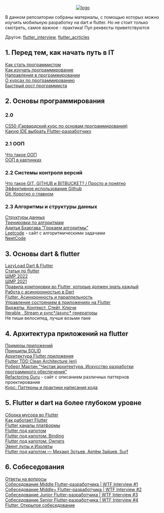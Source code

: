 <p align="center">
  <a href="https://raw.githubusercontent.com/p-zahar/flutter_roadmap">
    <img alt="logo" src="https://raw.githubusercontent.com/p-zahar/flutter_roadmap/main/logo.png">
  </a>
</p>
В данном репозитории собраны материалы, с помощью которых можно изучить мобильную разработку на dart и flutter. Но не стоит только смотреть, самое важное - практика! Пул реквесты приветствуются  

Другое: [flutter_interview](https://github.com/p0dyakov/flutter_interview), [flutter_acrticles](https://github.com/p0dyakov/flutter_acrticles)

## 1. Перед тем, как начать путь в IT
[Как стать программистом](https://www.youtube.com/watch?v=fJ2AxT3qHPE)  
[Как изучать программирование](https://www.youtube.com/watch?v=vNJKhmewonk)  
[Направления в программировании](https://www.youtube.com/watch?v=4XKrlOh3Iek)  
[О курсах по программированию](https://www.youtube.com/watch?v=7Mw0AkD_sgg)  
[Быстрый рост программиста](https://www.youtube.com/watch?v=JtOWQTCs_80)   

## 2. Основы программирования  
### 2.0
[CS50 (Гарвардский курс по основам программирования)](https://www.youtube.com/watch?v=Sy_wba7l1UU&list=PLawfWYMUziZqyUL5QDLVbe3j5BKWj42E5)  
[Какую IDE выбрать Flutter-разработчику](https://academy.mediasoft.team/article/kakuyu-ide-vybrat-android-flutter-i-ios-razrabotchiku/)  

### 2.1 ООП
[Что такое ООП](https://ru.wikipedia.org/wiki/%D0%9E%D0%B1%D1%8A%D0%B5%D0%BA%D1%82%D0%BD%D0%BE-%D0%BE%D1%80%D0%B8%D0%B5%D0%BD%D1%82%D0%B8%D1%80%D0%BE%D0%B2%D0%B0%D0%BD%D0%BD%D0%BE%D0%B5_%D0%BF%D1%80%D0%BE%D0%B3%D1%80%D0%B0%D0%BC%D0%BC%D0%B8%D1%80%D0%BE%D0%B2%D0%B0%D0%BD%D0%B8%D0%B5)  
[ООП в картинках](https://habr.com/ru/post/463125/)  

### 2.2 Системы контроля версий
[Что такое GIT, GITHUB и BITBUCKET? / Просто и понятно](https://www.youtube.com/watch?v=ykyERvz17LE)  
[Эффективное использование Github](https://habr.com/ru/company/2gis/blog/306166/)  
[Git. Коротко о главном](https://habr.com/ru/post/588801/)  

### 2.3 Алгоритмы и структуры данных
[Структуры данных](https://habr.com/ru/post/422259/)  
[Тренировки по алгоритмам](https://www.youtube.com/playlist?list=PL6Wui14DvQPySdPv5NUqV3i8sDbHkCKC5)  
[Адитья Бхаргава "Грокаем алгоритмы"](https://vk.com/doc44301783_448824849?hash=kIzYkhoq6jGrHzZ35vBPqPL7nKZSMqgejURq9aHd9pc&dl=6JcvTX9YucqFm8BufObBvZxWfrCKPN5DQFe0wsd2sQ4)  
[Leetcode](https://leetcode.com/problemset/all/) - сайт с алгоритмическими задачами  
[NeetCode](https://www.youtube.com/@NeetCode)

## 3. Основы dart & flutter
[LazyLoad Dart & Flutter](https://www.youtube.com/c/LearnDartFlutter/videos?view=0&sort=da&flow=grid)  
[Статьи по flutter](https://github.com/p-zahar/flutter_articles)  
[ШМР 2022](https://www.youtube.com/playlist?list=PLQC2_0cDcSKAcQQjPdi77FUF8LYoLZHoO)  
[ШМР 2021](https://www.youtube.com/playlist?list=PLQC2_0cDcSKBB4F8y-V_lB2HiFYSWIgYW)  
[Правила компоновки во Flutter, которые должен знать каждый](https://habr.com/ru/post/500210/)  
[Работа с асинхронностью в Dart](https://habr.com/ru/company/surfstudio/blog/539362/)  
[Flutter. Асинхронность и параллельность](https://habr.com/ru/post/497278/)  
[Управление состоянием в приложениях на Flutter](https://habr.com/ru/post/424765/)   
[Виджеты, Контекст, Стейт, Ключи](https://www.youtube.com/watch?v=9LvO7xkueT4)  
[Iterable , Stream и sync*/async* генераторы](https://www.youtube.com/watch?v=SZGG7uTBXJ4)   
Не пиши велосипед, лучше возьми паке

## 4. Архитектура приложений на flutter
[Примеры приложений](https://github.com/stars/p0dyakov/lists/flutter-examples)   
[Принципы SOLID](https://habr.com/ru/company/jugru/blog/446562/)   
[Архитектура Flutter приложения](https://www.youtube.com/watch?v=2umUZX4bAt0)  
[Flutter TDD Clean Architecture (en)](https://www.youtube.com/watch?v=KjE2IDphA_U&list=PLB6lc7nQ1n4iYGE_khpXRdJkJEp9WOech)     
[Роберт Мартин "Чистая архитектура. Искусство разработки программного обеспечения"](https://vk.com/doc44301783_469642449?hash=j3vfhnJZJbRyedXjMdahCumjzkehuOpKxjgXlo4Gk2z&dl=NQQZchoaHk7LcHgSaCZNQauNxmgvdlhEUPKeZ18LagP)  
[Refactoring Guru](https://refactoring.guru/ru/) - сайт с описанием различных паттернов проектирования  
[Курс: Паттерны и практики написания кода](https://youtube.com/playlist?list=PLknJ4Vr6efQHD8qkPPosGQjqrZpTa7KQP)  

## 5. Flutter и dart на более глубоком уровне
[Сборка мусора во Flutter](https://habr.com/ru/company/rshb/blog/668600/)  
[Как работает Flutter](https://habr.com/ru/post/476018/)  
[Flutter каналы платформы](https://habr.com/ru/post/666272/)  
[Flutter под капотом](https://habr.com/ru/company/surfstudio/blog/501862/)  
[Flutter под капотом: Binding](https://habr.com/ru/company/surfstudio/blog/512326/)  
[Flutter под капотом: Owners](https://habr.com/ru/company/surfstudio/blog/533210/)  
[Эвент лупы и Изоляты](https://www.youtube.com/watch?v=kLoYHnh9XS0)    
[Flutter под капотом — Михаил Зотьев, Артём Зайцев, Surf](https://www.youtube.com/watch?v=KdCAzsTXdV8)  

## 6. Собеседования 
[Ответы на вопросы](https://github.com/p0dyakov/flutter_interview/blob/main/README.md)  
[Собеседование Middle Flutter-разработчика | WTF Interview #1](https://www.youtube.com/watch?v=Pf6W6cPUsvE)  
[Собеседование Middle+ Flutter-разработчика | WTF Interview #2](https://www.youtube.com/watch?v=nONvezT1oAo)  
[Собеседование Junior Flutter-разработчика | WTF Interview #3](https://www.youtube.com/watch?v=tURNG5WqmWM)  
[Собеседование Senior Flutter-разработчика | WTF Interview #4](https://www.youtube.com/watch?v=0WRWDRH1-XE)  
[Flutter. Открытое собеседование](https://www.youtube.com/watch?v=K8o8RCsj41s)  
